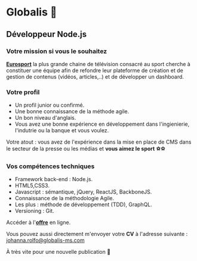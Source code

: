 # Globalis 🐘
## Développeur Node.js

### Votre mission si vous le souhaitez 

[**Eurosport**](https://www.eurosport.fr/) la plus grande chaine de télévision consacré au sport cherche à constituer une équipe afin de refondre leur plateforme de création et de gestion de contenus (vidéos, articles,..) et de développer un dashboard. 

### Votre profil 

- Un profil junior ou confirmé.
- Une bonne connaissance de la méthode agile.
- Un bon niveau d'anglais.
- Vous avez une bonne expérience en développement dans l'ingienierie, l'indutrie ou la banque et vous voulez.

Votre atout : vous avez de l'expérience dans la mise en place de CMS dans le secteur de la presse ou les médias et **vous aimez le sport** ⚽️⚽️

### Vos compétences techniques
 

- Framework back-end : Node.js.
- HTML5,CSS3.
- Javascript : sémantique, jQuery, ReactJS, BackboneJS.
- Connaissance de la méthodologie Agile.
- Les plus : méthode de développement (TDD), GraphQL.
- Versioning : Git.

Accéder à l'[**offre**](https://www.globalis-ms.com/jobs/offres-emploi-stage-mission/developpeur-nodejs/ "C'est parti") en ligne.

Vous pouvez aussi directement m'envoyer votre **CV** à l'adresse suivante : <johanna.rolfo@globalis-ms.com>

À très vite pour une nouvelle publication 🙂


